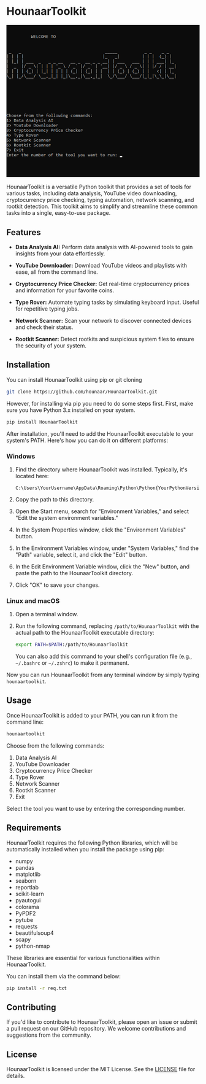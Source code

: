 # HounaarToolkit

<img src="https://github.com/hounaar/HounaarToolkit/blob/main/logo.png">

HounaarToolkit is a versatile Python toolkit that provides a set of tools for various tasks, including data analysis, YouTube video downloading, cryptocurrency price checking, typing automation, network scanning, and rootkit detection. This toolkit aims to simplify and streamline these common tasks into a single, easy-to-use package.

## Features

- **Data Analysis AI:** Perform data analysis with AI-powered tools to gain insights from your data effortlessly.

- **YouTube Downloader:** Download YouTube videos and playlists with ease, all from the command line.

- **Cryptocurrency Price Checker:** Get real-time cryptocurrency prices and information for your favorite coins.

- **Type Rover:** Automate typing tasks by simulating keyboard input. Useful for repetitive typing jobs.

- **Network Scanner:** Scan your network to discover connected devices and check their status.

- **Rootkit Scanner:** Detect rootkits and suspicious system files to ensure the security of your system.

## Installation

You can install HounaarToolkit using pip or git cloning

```bash
git clone https://github.com/hounaar/HounaarToolkit.git
```

However, for installing via pip you need to do some steps first.
First, make sure you have Python 3.x installed on your system.

```bash
pip install HounaarToolkit
```

After installation, you'll need to add the HounaarToolkit executable to your system's PATH. Here's how you can do it on different platforms:

### Windows

1. Find the directory where HounaarToolkit was installed. Typically, it's located here:

   ```
   C:\Users\YourUsername\AppData\Roaming\Python\Python{YourPythonVersion}\Scripts
   ```

2. Copy the path to this directory.

3. Open the Start menu, search for "Environment Variables," and select "Edit the system environment variables."

4. In the System Properties window, click the "Environment Variables" button.

5. In the Environment Variables window, under "System Variables," find the "Path" variable, select it, and click the "Edit" button.

6. In the Edit Environment Variable window, click the "New" button, and paste the path to the HounaarToolkit directory.

7. Click "OK" to save your changes.

### Linux and macOS

1. Open a terminal window.

2. Run the following command, replacing `/path/to/HounaarToolkit` with the actual path to the HounaarToolkit executable directory:

   ```bash
   export PATH=$PATH:/path/to/HounaarToolkit
   ```

   You can also add this command to your shell's configuration file (e.g., `~/.bashrc` or `~/.zshrc`) to make it permanent.

Now you can run HounaarToolkit from any terminal window by simply typing `hounaartoolkit`.

## Usage

Once HounaarToolkit is added to your PATH, you can run it from the command line:

```bash
hounaartoolkit
```

Choose from the following commands:

1. Data Analysis AI
2. YouTube Downloader
3. Cryptocurrency Price Checker
4. Type Rover
5. Network Scanner
6. Rootkit Scanner
7. Exit

Select the tool you want to use by entering the corresponding number.

## Requirements

HounaarToolkit requires the following Python libraries, which will be automatically installed when you install the package using pip:

- numpy
- pandas
- matplotlib
- seaborn
- reportlab
- scikit-learn
- pyautogui
- colorama
- PyPDF2
- pytube
- requests
- beautifulsoup4
- scapy
- python-nmap

These libraries are essential for various functionalities within HounaarToolkit.

You can install them via the command below:
```bash
pip install -r req.txt
```

## Contributing

If you'd like to contribute to HounaarToolkit, please open an issue or submit a pull request on our GitHub repository. We welcome contributions and suggestions from the community.

## License

HounaarToolkit is licensed under the MIT License. See the [LICENSE](LICENSE) file for details.
